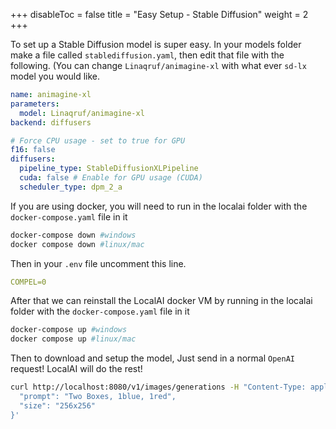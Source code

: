 +++
disableToc = false
title = "Easy Setup - Stable Diffusion"
weight = 2
+++

To set up a Stable Diffusion model is super easy.
In your models folder make a file called ``stablediffusion.yaml``, then edit that file with the following. (You can change ``Linaqruf/animagine-xl`` with what ever ``sd-lx`` model you would like.
```yaml
name: animagine-xl
parameters:
  model: Linaqruf/animagine-xl
backend: diffusers

# Force CPU usage - set to true for GPU
f16: false
diffusers:
  pipeline_type: StableDiffusionXLPipeline
  cuda: false # Enable for GPU usage (CUDA)
  scheduler_type: dpm_2_a
```

If you are using docker, you will need to run in the localai folder with the ``docker-compose.yaml`` file in it
```bash
docker-compose down #windows
docker compose down #linux/mac
```

Then in your ``.env`` file uncomment this line.
```yaml
COMPEL=0
```

After that we can reinstall the LocalAI docker VM by running in the localai folder with the ``docker-compose.yaml`` file in it
```bash
docker-compose up #windows
docker compose up #linux/mac
```

Then to download and setup the model, Just send in a normal ``OpenAI`` request! LocalAI will do the rest!
```bash
curl http://localhost:8080/v1/images/generations -H "Content-Type: application/json" -d '{
  "prompt": "Two Boxes, 1blue, 1red",
  "size": "256x256"
}'
```
